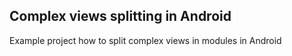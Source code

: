 ## Complex views splitting in Android
Example project how to split complex views in modules in Android
